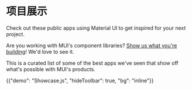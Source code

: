 # 项目展示

<p class="description">Check out these public apps using Material UI to get inspired for your next project.</p>

Are you working with MUI's component libraries? [Show us what you're building](https://github.com/mui/material-ui/issues/22426)! We'd love to see it.

This is a curated list of some of the best apps we've seen that show off what's possible with MUI's products.

{{"demo": "Showcase.js", "hideToolbar": true, "bg": "inline"}}
